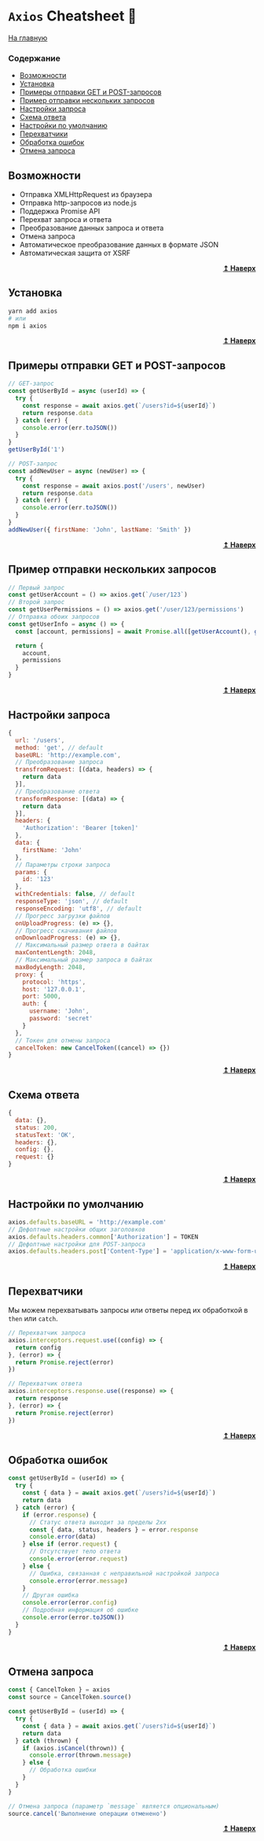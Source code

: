 # `Axios` Cheatsheet :metal:

[На главную](../README.md)

### Содержание

- [Возможности](#capabilities)
- [Установка](#install)
- [Примеры отправки GET и POST-запросов](#get)
- [Пример отправки нескольких запросов](#multiple)
- [Настройки запроса](#config)
- [Схема ответа](#schema)
- [Настройки по умолчанию](#defaults)
- [Перехватчики](#interceptors)
- [Обработка ошибок](#errors)
- [Отмена запроса](#cancel)

## Возможности <a name="capabilities"></a>

- Отправка XMLHttpRequest из браузера
- Отправка http-запросов из node.js
- Поддержка Promise API
- Перехват запроса и ответа
- Преобразование данных запроса и ответа
- Отмена запроса
- Автоматическое преобразование данных в формате JSON
- Автоматическая защита от XSRF

<div align="right">
  <b><a href="#">↥ Наверх</a></b>
</div>

## Установка <a name="install"></a>

```bash
yarn add axios
# или
npm i axios
```

<div align="right">
  <b><a href="#">↥ Наверх</a></b>
</div>

## Примеры отправки GET и POST-запросов <a name="get"></a>

```js
// GET-запрос
const getUserById = async (userId) => {
  try {
    const response = await axios.get(`/users?id=${userId}`)
    return response.data
  } catch (err) {
    console.error(err.toJSON())
  }
}
getUserById('1')

// POST-запрос
const addNewUser = async (newUser) => {
  try {
    const response = await axios.post('/users', newUser)
    return response.data
  } catch (err) {
    console.error(err.toJSON())
  }
}
addNewUser({ firstName: 'John', lastName: 'Smith' })
```

<div align="right">
  <b><a href="#">↥ Наверх</a></b>
</div>

## Пример отправки нескольких запросов <a name="multiple"></a>

```js
// Первый запрос
const getUserAccount = () => axios.get(`/user/123`)
// Второй запрос
const getUserPermissions = () => axios.get('/user/123/permissions')
// Отправка обоих запросов
const getUserInfo = async () => {
  const [account, permissions] = await Promise.all([getUserAccount(), getUserPermissions()])

  return {
    account,
    permissions
  }
}
```

<div align="right">
  <b><a href="#">↥ Наверх</a></b>
</div>

## Настройки запроса <a name="config"></a>

```js
{
  url: '/users',
  method: 'get', // default
  baseURL: 'http://example.com',
  // Преобразование запроса
  transfromRequest: [(data, headers) => {
    return data
  }],
  // Преобразование ответа
  transformResponse: [(data) => {
    return data
  }],
  headers: {
    'Authorization': 'Bearer [token]'
  },
  data: {
    firstName: 'John'
  },
  // Параметры строки запроса
  params: {
    id: '123'
  },
  withCredentials: false, // default
  responseType: 'json', // default
  responseEncoding: 'utf8', // default
  // Прогресс загрузки файлов
  onUploadProgress: (e) => {},
  // Прогресс скачивания файлов
  onDownloadProgress: (e) => {},
  // Максимальный размер ответа в байтах
  maxContentLength: 2048,
  // Максимальный размер запроса в байтах
  maxBodyLength: 2048,
  proxy: {
    protocol: 'https',
    host: '127.0.0.1',
    port: 5000,
    auth: {
      username: 'John',
      password: 'secret'
    }
  },
  // Токен для отмены запроса
  cancelToken: new CancelToken((cancel) => {})
}
```

<div align="right">
  <b><a href="#">↥ Наверх</a></b>
</div>

## Схема ответа <a name="schema"></a>

```js
{
  data: {},
  status: 200,
  statusText: 'OK',
  headers: {},
  config: {},
  request: {}
}
```

<div align="right">
  <b><a href="#">↥ Наверх</a></b>
</div>

## Настройки по умолчанию <a name="defaults"></a>

```js
axios.defaults.baseURL = 'http://example.com'
// Дефолтные настройки общих заголовков
axios.defaults.headers.common['Authorization'] = TOKEN
// Дефолтные настройки для POST-запроса
axios.defaults.headers.post['Content-Type'] = 'application/x-www-form-urlencoded'
```

<div align="right">
  <b><a href="#">↥ Наверх</a></b>
</div>

## Перехватчики <a name="interceptors"></a>

Мы можем перехватывать запросы или ответы перед их обработкой в `then` или `catch`.

```js
// Перехватчик запроса
axios.interceptors.request.use((config) => {
  return config
}, (error) => {
  return Promise.reject(error)
})

// Перехватчик ответа
axios.interceptors.response.use((response) => {
  return response
}, (error) => {
  return Promise.reject(error)
})
```

<div align="right">
  <b><a href="#">↥ Наверх</a></b>
</div>

## Обработка ошибок <a name="errors"></a>

```js
const getUserById = (userId) => {
  try {
    const { data } = await axios.get(`/users?id=${userId}`)
    return data
  } catch (error) {
    if (error.response) {
      // Статус ответа выходит за пределы 2xx
      const { data, status, headers } = error.response
      console.error(data)
    } else if (error.request) {
      // Отсутствует тело ответа
      console.error(error.request)
    } else {
      // Ошибка, связанная с неправильной настройкой запроса
      console.error(error.message)
    }
    // Другая ошибка
    console.error(error.config)
    // Подробная информация об ошибке
    console.error(error.toJSON())
  }
}
```

<div align="right">
  <b><a href="#">↥ Наверх</a></b>
</div>

## Отмена запроса <a name="cancel"></a>

```js
const { CancelToken } = axios
const source = CancelToken.source()

const getUserById = (userId) => {
  try {
    const { data } = await axios.get(`/users?id=${userId}`)
    return data
  } catch (thrown) {
    if (axios.isCancel(thrown)) {
      console.error(thrown.message)
    } else {
      // Обработка ошибки
    }
  }
}

// Отмена запроса (параметр `message` является опциональным)
source.cancel('Выполнение операции отменено')
```

<div align="right">
  <b><a href="#">↥ Наверх</a></b>
</div>
